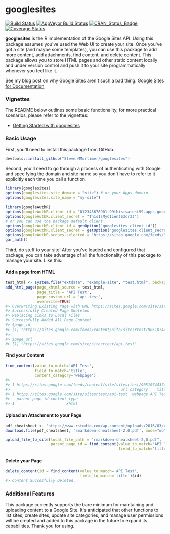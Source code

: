 
googlesites
===========

[![Build Status](https://travis-ci.org/StevenMMortimer/googlesites.svg?branch=master)](https://travis-ci.org/StevenMMortimer/googlesites) [![AppVeyor Build Status](https://ci.appveyor.com/api/projects/status/github/StevenMMortimer/googlesites?branch=master&svg=true)](https://ci.appveyor.com/project/StevenMMortimer/googlesites) [![CRAN\_Status\_Badge](http://www.r-pkg.org/badges/version/googlesites)](http://cran.r-project.org/package=googlesites) [![Coverage Status](https://codecov.io/gh/StevenMMortimer/googlesites/branch/master/graph/badge.svg)](https://codecov.io/gh/StevenMMortimer/googlesites?branch=master)

**googlesites** is the R implementation of the Google Sites API. Using this package assumes you've used the Web UI to create your site. Once you've got a site (and maybe some templates), you can use this package to add more content, add attachments, find content, and delete content. This package allows you to store HTML pages and other static content locally and under version control and push it to your site programmatically whenever you feel like it.

See my blog post on why Google Sites aren't such a bad thing: [Google Sites for Documentation](https://stevenmortimer.com/google-sites-for-documentation/)

### Vignettes

The README below outlines some basic functionality, for more practical scenarios, please refer to the vignettes:

-   [Getting Started with googlesites](https://rawgit.com/StevenMMortimer/googlesites/master/vignettes/getting-started-with-googlesites.html)

### Basic Usage

First, you'll need to install this package from GitHub.

``` r
devtools::install_github("StevenMMortimer/googlesites")
```

Second, you'll need to go through a process of authenticating with Google and specifying the domain and site name so you don't have to refer to it explicitly each time you call a function.

``` r
library(googlesites)
options(googlesites.site_domain = "site") # or your Apps domain
options(googlesites.site_name = "my-site")

library(googleAuthR)
options(googleAuthR.client_id = "012345678901-99thisisatest99.apps.googleusercontent.com")
options(googleAuthR.client_secret = "Th1s1sMyC1ientS3cr3t")
# or you can use the package default client
options(googleAuthR.client_id = getOption("googlesites.client_id"))
options(googleAuthR.client_secret = getOption("googlesites.client_secret"))
options(googleAuthR.scopes.selected = "https://sites.google.com/feeds/")
gar_auth()
```

Third, do stuff to your site! After you've loaded and configured that package, you can take advantage of all the functionality of this package to manage your site. Like this:

#### Add a page from HTML

``` r
test_html <- system.file("extdata", "example-site", "test.html", package="googlesites")
add_html_page(page_xhtml_source = test_html,
              page_title = 'API Test',
              page_custom_url = 'api-test',
              overwrite=TRUE)
#> Overwriting Existing Page with URL https://sites.google.com/site/sitesrtest/api-test
#> Successfully Created Page Skeleton
#> Replacing Links to Local Files
#> Successfully Added All Page Content
#> $page_id
#> [1] "https://sites.google.com/feeds/content/site/sitesrtest/9051074437493288219"
#> 
#> $page_url
#> [1] "https://sites.google.com/site/sitesrtest/api-test"
```

#### Find your Content

``` r
find_content(value_to_match='API Test', 
             field_to_match='title', 
             content_category='webpage')
#>                                                                           id
#> 1 https://sites.google.com/feeds/content/site/sitesrtest/9051074437493288219
#>                                                 url category    title
#> 1 https://sites.google.com/site/sitesrtest/api-test  webpage API Test
#>   parent_page_id content_type
#> 1                       xhtml
```

#### Upload an Attachment to your Page

``` r
pdf_cheatsheet <- 'https://www.rstudio.com/wp-content/uploads/2016/03/rmarkdown-cheatsheet-2.0.pdf'
download.file(pdf_cheatsheet, 'rmarkdown-cheatsheet-2.0.pdf', mode="wb")

upload_file_to_site(local_file_path = "rmarkdown-cheatsheet-2,0.pdf",
                    parent_page_id = find_content(value_to_match='API Test', 
                                                  field_to_match='title')$id)
```

#### Delete your Page

``` r
delete_content(id = find_content(value_to_match='API Test',
                                 field_to_match='title')$id)
#> Content Succesfully Deleted.
```

### Additional Features

This package currently supports the bare minimum for maintaining and uploading content to a Google Site. It's anticipated that other functions to list sites, create sites, update site categories, and manage user permissions will be created and added to this package in the future to expand its capabilities. Thank you for using.
